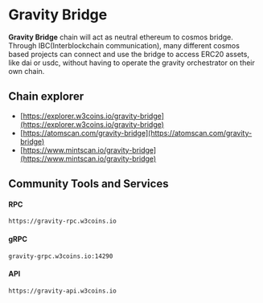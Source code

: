 # Gravity Bridge

**Gravity Bridge** chain will act as neutral ethereum to cosmos bridge. Through IBC(Interblockchain communication), many different cosmos based projects can connect and use the bridge to access ERC20 assets, like dai or usdc, without having to operate the gravity orchestrator on their own chain.

## **Chain explorer**

* [https://explorer.w3coins.io/gravity-bridge](https://explorer.w3coins.io/gravity-bridge)
* [https://atomscan.com/gravity-bridge](https://atomscan.com/gravity-bridge)
* [https://www.mintscan.io/gravity-bridge](https://www.mintscan.io/gravity-bridge)

## Community Tools and Services

#### **RPC**

```
https://gravity-rpc.w3coins.io
```

#### **gRPC**

```
gravity-grpc.w3coins.io:14290
```

#### **API**

```
https://gravity-api.w3coins.io
```
